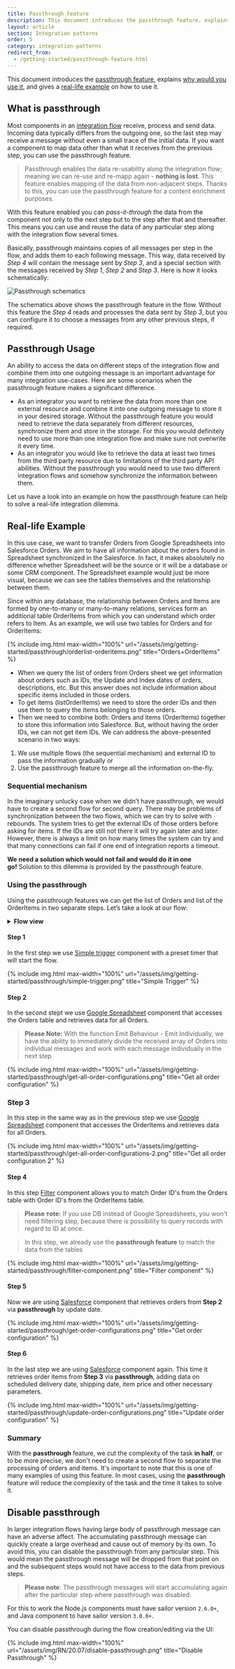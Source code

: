 ```yaml
---
title: Passthrough Feature
description: This document introduces the passthrough feature, explains why would you use it, and gives a real-life example on how to use it.
layout: article
section: Integration patterns
order: 5
category: integration-patterns
redirect_from:
  - /getting-started/passthrough-feature.html
---
```


This document introduces the [passthrough feature](#what-is-passthrough),
explains [why would you use it](#passthrough-usage), and gives a
[real-life example](#real-life-example) on how to use it.

## What is passthrough

Most components in an [integration flow](integration-flow) receive, process and
send data. Incoming data typically differs from the outgoing one, so the
last step may receive a message without even a small trace of the initial data.
If you want a component to map data other than what it receives from the previous
step, you can use the passthrough feature.

> Passthrough enables the data re-usability along the integration flow; meaning we
> can re-use and re-mapp again - **nothing is lost**. This feature enables mapping
> of the data from non-adjacent steps. Thanks to this, you can use the passthrough
> feature for a content enrichment purposes.

With this feature enabled you can *pass-it-through* the data from the
component not only to the next step but to the step after that and thereafter. This
means you can use and reuse the data of any particular step along with the
integration flow several times.

Basically, passthrough maintains copies of all messages per step in the flow, and
adds them to each following message. This way, data received by *Step 4* will
contain the message sent by *Step 3*, and a special section with the messages
received by *Step 1*, *Step 2* and *Step 3*. Here is how it looks schematically:

![Passthrough schematics](/assets/img/getting-started/passthrough/passthrough-schematics.png)

The schematics above shows the passthrough feature in the flow. Without this
feature the *Step 4* reads and processes the data sent by *Step 3*, but you can
configure it to choose a messages from any other previous steps, if required.

## Passthrough Usage

An ability to access the data on different steps of the integration flow and
combine them into one outgoing message is an important advantage for many
integration use-cases. Here are some scenarios when the passthrough feature makes
a significant difference.

*   As an integrator you want to retrieve the data from more than one external resource and combine it into one outgoing message to store it in your desired storage. Without the passthrough feature you would need to retrieve the data separately from different resources, synchronize them and store in the storage. For this you would definitely need to use more than one integration flow and make sure not overwrite it every time.
*   As an integrator you would like to retrieve the data at least two times from the third party resource due to limitations of the third party API abilities. Without the passthrough you would need to use two different integration flows and somehow synchronize the information between them.

Let us have a look into an example on how the passthrough feature can help to solve a real-life integration dilemma.

## Real-life Example

In this use case, we want to transfer Orders from Google Spreadsheets into Salesforce Orders. We aim to have all information about the orders found in Spreadsheet synchronized in the Salesforce. In fact, it makes absolutely no difference whether Spreadsheet will be the source or it will be a database or some CRM component. The Spreadsheet example would just be more visual, because we can see the tables themselves and the relationship between them.

Since within any database, the relationship between Orders and Items are formed by one-to-many or many-to-many relations, services form an additional table OrderItems from which you can understand which order refers to Item.
As an example, we will use two tables for Orders and for OrderItems:

{% include img.html max-width="100%" url="/assets/img/getting-started/passthrough/orderlist-orderitems.png" title="Orders+OrderItems" %}

- When we query the list of orders from Orders sheet we get information about orders such as IDs, the Update and Index dates of orders, descriptions, etc. But this answer does not include information about specific items included in those orders.
- To get items (listOrderItems) we need to store the order IDs and then use them to query the items belonging to those orders.
- Then we need to combine both: Orders and items (OrderItems) together to store this information into Salesforce. But, without having the order IDs, we can not get item IDs.
We can address the above-presented scenario in two ways:
1. We use multiple flows (the sequential mechanism) and external ID to pass the information gradually or
2. Use the passthrough feature to merge all the information on-the-fly.

### Sequential mechanism

In the imaginary unlucky case when we didn’t have passthrough, we would have to create a second flow for second query. There may be problems of synchronization between the two flows, which we can try to solve with rebounds. The system tries to get the external IDs of those orders before asking for items. If the IDs are still not there it will try again later and later. However, there is always a limit on how many times the system can try and that many connections can fail if one end of integration reports a timeout.

**We need a solution which would not fail and would do it in one go!** Solution to this dilemma is provided by the passthrough feature.

### Using the passthrough

Using the passthrough features we can get the list of Orders and list of the OrderItems in two separate steps. Let’s take a look at our flow:

<details close markdown="block"><summary><strong>Flow view</strong></summary>

{% include img.html max-width="40%" url="/assets/img/getting-started/passthrough/entire-flow.png" title="Entige flow" %}

</details>

#### Step 1

In the first step we use [Simple trigger](/components/simple-trigger/) component with a preset timer that will start the flow.

{% include img.html max-width="100%" url="/assets/img/getting-started/passthrough/simple-trigger.png" title="Simple Trigger" %}

#### Step 2

In the second stept we use [Google Spreadsheet](/components/gspreadsheet-v2/) component that accesses the Orders table and retrieves data for all Orders.

>**Please Note:** With the function Emit Behaviour - Emit Individually, we have the ability to immediately divide the received array of Orders into individual messages and work with each message individually in the next step

{% include img.html max-width="100%" url="/assets/img/getting-started/passthrough/get-all-order-configurations.png" title="Get all order configuration" %}

### Step 3

In this step in the same way as in the previous step we use [Google Spreadsheet](/components/gspreadsheet-v2/) component that accesses the OrderItems and retrieves data for all Orders.

{% include img.html max-width="100%" url="/assets/img/getting-started/passthrough/get-all-order-configurations-2.png" title="Get all order configuration 2" %}

#### Step 4

In this step [Filter](/components/filter/) component allows you to match Order ID's from the Orders table with Order ID's from the OrderItems table.

> **Please тote:** If you use DB instead of Google Spreadsheets, you won't need filtering step, because there is possibility to query records with regard to ID at once.

> In this step, we already use the **passthrough feature** to match the data from the tables

{% include img.html max-width="100%" url="/assets/img/getting-started/passthrough/filter-component.png" title="Filter component" %}

#### Step 5

Now we are using [Salesforce](/components/salesforce/) component that retrieves orders from **Step 2** via **passthrough** by update date.

{% include img.html max-width="100%" url="/assets/img/getting-started/passthrough/get-order-configurations.png" title="Get order configuration" %}

#### Step 6

In the last step we are using [Salesforce](/components/salesforce/) component again. This time it retrieves order items from **Step 3** via **passthrough**, adding data on scheduled delivery date, shipping date, item price and other necessary parameters.

{% include img.html max-width="100%" url="/assets/img/getting-started/passthrough/update-order-configurations.png" title="Update order configuration" %}

### Summary

With the **passthrough** feature, we cut the complexity of the task **in half**, or to be more precise, we don't need to create a second flow to separate the processing of orders and items. It's important to note that this is one of many examples of using this feature. In most cases, using the **passthrough** feature will reduce the complexity of the task and the time it takes to solve it.

## Disable passthrough

In larger integration flows having large body of passthrough message can have
an adverse affect. The accumulating passthrough message can quickly create a large
overhead and cause out of memory by its own. To avoid this, you can disable the
passthrough from any particular step. This would mean the passthrough message will
be dropped from that point on and the subsequent steps would not have access to the
data from previous steps.

> **Please note**: The passthrough messages will start accumulating again after the particular
> step where passthrough was disabled.

For this to work the Node.js components must have sailor version `2.6.0+`, and Java
component to have sailor version `3.0.0+`.

You can disable passthrough during the flow creation/editing via the UI:

{% include img.html max-width="100%" url="/assets/img/RN/20.07/disable-passthrough.png" title="Disable Passthrough" %}
